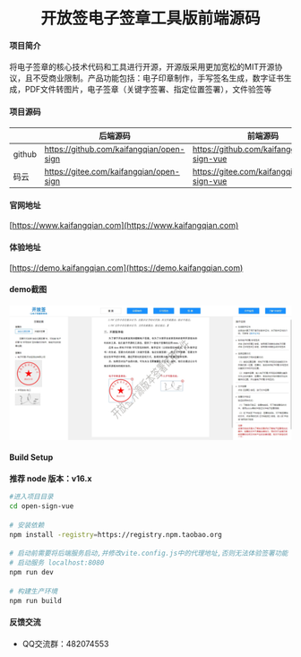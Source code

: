 <h1 style="text-align: center">开放签电子签章工具版前端源码</h1>

#### 项目简介
将电子签章的核心技术代码和工具进行开源，开源版采用更加宽松的MIT开源协议，且不受商业限制。产品功能包括：电子印章制作，手写签名生成，数字证书生成，PDF文件转图片，电子签章（关键字签署、指定位置签署），文件验签等


#### 项目源码
|     |   后端源码  |   前端源码  |
|---  |--- | --- |
|  github   |  https://github.com/kaifangqian/open-sign   |  https://github.com/kaifangqian/open-sign-vue  |
|  码云   |  https://gitee.com/kaifangqian/open-sign   |  https://gitee.com/kaifangqian/open-sign-vue  |

#### 官网地址
[https://www.kaifangqian.com](https://www.kaifangqian.com)

#### 体验地址
[https://demo.kaifangqian.com](https://demo.kaifangqian.com)

#### demo截图

![product](./src/assets/images/product.png)



#### Build Setup
**推荐 node 版本：v16.x**
``` bash
#进入项目目录
cd open-sign-vue

# 安装依赖
npm install -registry=https://registry.npm.taobao.org

# 启动前需要将后端服务启动,并修改vite.config.js中的代理地址,否则无法体验签署功能
# 启动服务 localhost:8080
npm run dev

# 构建生产环境
npm run build
```


#### 反馈交流

- QQ交流群：482074553

